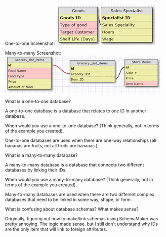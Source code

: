 One-to-one Screenshot: ![screenshot](/week-8/imgs/One-to-one.png)

Many-to-many Screenshot: ![screenshot](/week-8/imgs/Many-to-many.png)

What is a one-to-one database?

A one-to-one database is a database that relates to one ID in another database.

When would you use a one-to-one database? (Think generally, not in terms of the example you created).

One-to-one databases are used when there are one-way relationships (all bananas are fruits, not all fruits are bananas.)

What is a many-to-many database?

A many-to-many database is a database that connects two different databases by linking their IDs.

When would you use a many-to-many database? (Think generally, not in terms of the example you created).

Many-to-many databases are used when there are two different complex databases that need to be linked in some way, shape, or form.

What is confusing about database schemas? What makes sense?

Originally, figuring out how to make/link schemas using SchemaMaker was pretty annoying. The logic made sense, but I still don't understand why IDs are the only item that will link  to foreign attributes.